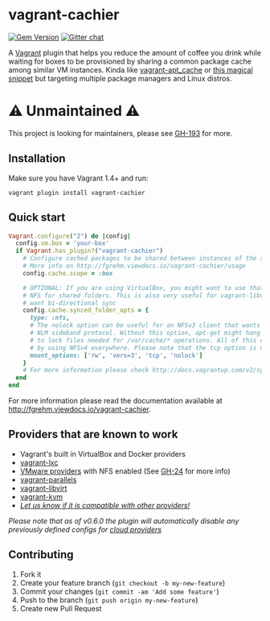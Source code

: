 # vagrant-cachier

[![Gem Version](https://badge.fury.io/rb/vagrant-cachier.png)](http://badge.fury.io/rb/vagrant-cachier) [![Gitter chat](https://badges.gitter.im/fgrehm/vagrant-cachier.png)](https://gitter.im/fgrehm/vagrant-cachier)

A [Vagrant](http://www.vagrantup.com/) plugin that helps you reduce the amount of
coffee you drink while waiting for boxes to be provisioned by sharing a common
package cache among similar VM instances. Kinda like [vagrant-apt_cache](https://github.com/avit/vagrant-apt_cache)
or [this magical snippet](http://gist.github.com/juanje/3797297) but targeting
multiple package managers and Linux distros.

# :warning: Unmaintained :warning:

This project is looking for maintainers, please see [GH-193](https://github.com/fgrehm/vagrant-cachier/issues/193) for more.

## Installation

Make sure you have Vagrant 1.4+ and run:

```
vagrant plugin install vagrant-cachier
```

## Quick start

```ruby
Vagrant.configure("2") do |config|
  config.vm.box = 'your-box'
  if Vagrant.has_plugin?("vagrant-cachier")
    # Configure cached packages to be shared between instances of the same base box.
    # More info on http://fgrehm.viewdocs.io/vagrant-cachier/usage
    config.cache.scope = :box

    # OPTIONAL: If you are using VirtualBox, you might want to use that to enable
    # NFS for shared folders. This is also very useful for vagrant-libvirt if you
    # want bi-directional sync
    config.cache.synced_folder_opts = {
      type: :nfs,
      # The nolock option can be useful for an NFSv3 client that wants to avoid the
      # NLM sideband protocol. Without this option, apt-get might hang if it tries
      # to lock files needed for /var/cache/* operations. All of this can be avoided
      # by using NFSv4 everywhere. Please note that the tcp option is not the default.
      mount_options: ['rw', 'vers=3', 'tcp', 'nolock']
    }
    # For more information please check http://docs.vagrantup.com/v2/synced-folders/basic_usage.html
  end
end
```

For more information please read the documentation available at
http://fgrehm.viewdocs.io/vagrant-cachier.


## Providers that are known to work

* Vagrant's built in VirtualBox and Docker providers
* [vagrant-lxc](https://github.com/fgrehm/vagrant-lxc)
* [VMware providers](http://www.vagrantup.com/vmware) with NFS enabled (See
  [GH-24](https://github.com/fgrehm/vagrant-cachier/issues/24) for more info)
* [vagrant-parallels](https://github.com/Parallels/vagrant-parallels)
* [vagrant-libvirt](https://github.com/pradels/vagrant-libvirt)
* [vagrant-kvm](https://github.com/adrahon/vagrant-kvm)
* _[Let us know if it is compatible with other providers!](https://github.com/fgrehm/vagrant-cachier/issues/new)_

_Please note that as of v0.6.0 the plugin will automatically disable any
previously defined configs for [cloud providers](lib/vagrant-cachier/plugin.rb#L19-22)_


## Contributing

1. Fork it
2. Create your feature branch (`git checkout -b my-new-feature`)
3. Commit your changes (`git commit -am 'Add some feature'`)
4. Push to the branch (`git push origin my-new-feature`)
5. Create new Pull Request
